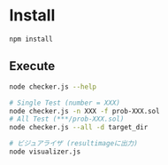# Install 

```
npm install
```

## Execute

```sh
node checker.js --help

# Single Test (number = XXX)
node checker.js -n XXX -f prob-XXX.sol
# All Test (***/prob-XXX.sol)
node checker.js --all -d target_dir

# ビジュアライザ (resultimageに出力)
node visualizer.js 
```
